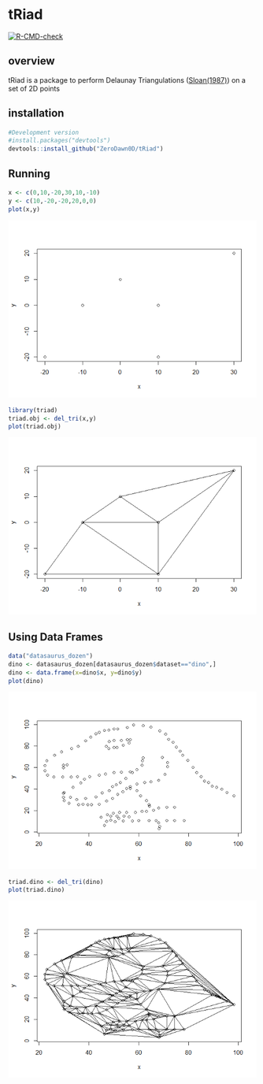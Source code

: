 
# tRiad

<!-- badges: start -->

[![R-CMD-check](https://github.com/ZeroDawn0D/triad/actions/workflows/R-CMD-check.yaml/badge.svg)](https://github.com/ZeroDawn0D/triad/actions/workflows/R-CMD-check.yaml)

<!-- badges: end -->

## overview

tRiad is a package to perform Delaunay Triangulations
([Sloan(1987)](https://www.newcastle.edu.au/__data/assets/pdf_file/0017/22508/13_A-fast-algorithm-for-constructing-Delaunay-triangulations-in-the-plane.pdf))
on a set of 2D points

## installation

``` r
#Development version
#install.packages("devtools")
devtools::install_github("ZeroDawn0D/tRiad")
```

## Running

``` r
x <- c(0,10,-20,30,10,-10)
y <- c(10,-20,-20,20,0,0)
plot(x,y)
```

![](man/figures/README-unnamed-chunk-2-1.png)<!-- -->

``` r
library(triad)
triad.obj <- del_tri(x,y)
plot(triad.obj)
```

![](man/figures/README-unnamed-chunk-3-1.png)<!-- -->

## Using Data Frames

``` r
data("datasaurus_dozen")
dino <- datasaurus_dozen[datasaurus_dozen$dataset=="dino",]
dino <- data.frame(x=dino$x, y=dino$y)
plot(dino)
```

![](man/figures/README-unnamed-chunk-4-1.png)<!-- -->

``` r
triad.dino <- del_tri(dino)
plot(triad.dino)
```

![](man/figures/README-unnamed-chunk-5-1.png)<!-- -->

